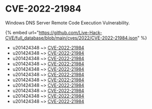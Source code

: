 # CVE-2022-21984

Windows DNS Server Remote Code Execution Vulnerability.

{% embed url="https://github.com/Live-Hack-CVE/full_database/blob/main/cves/2022/CVE-2022-21984.json" %}


* u201424348 ~> [CVE-2022-21984](https://www.alice-snow.ru/2022/database/cve-2022-21984/cve-2022-21984-u201424348)
* u201424348 ~> [CVE-2022-21984](https://www.alice-snow.ru/2022/database/cve-2022-21984/cve-2022-21984-u201424348)
* u201424348 ~> [CVE-2022-21984](https://www.alice-snow.ru/2022/database/cve-2022-21984/cve-2022-21984-u201424348)
* u201424348 ~> [CVE-2022-21984](https://www.alice-snow.ru/2022/database/cve-2022-21984/cve-2022-21984-u201424348)
* u201424348 ~> [CVE-2022-21984](https://www.alice-snow.ru/2022/database/cve-2022-21984/cve-2022-21984-u201424348)
* u201424348 ~> [CVE-2022-21984](https://www.alice-snow.ru/2022/database/cve-2022-21984/cve-2022-21984-u201424348)
* u201424348 ~> [CVE-2022-21984](https://www.alice-snow.ru/2022/database/cve-2022-21984/cve-2022-21984-u201424348)
* u201424348 ~> [CVE-2022-21984](https://www.alice-snow.ru/2022/database/cve-2022-21984/cve-2022-21984-u201424348)
* u201424348 ~> [CVE-2022-21984](https://www.alice-snow.ru/2022/database/cve-2022-21984/cve-2022-21984-u201424348)
* u201424348 ~> [CVE-2022-21984](https://www.alice-snow.ru/2022/database/cve-2022-21984/cve-2022-21984-u201424348)
* u201424348 ~> [CVE-2022-21984](https://www.alice-snow.ru/2022/database/cve-2022-21984/cve-2022-21984-u201424348)